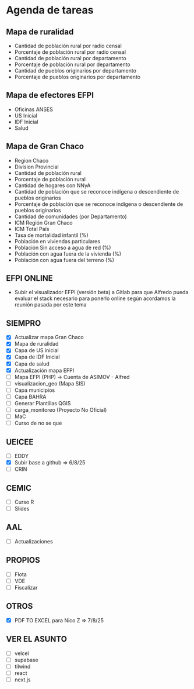# Agenda de tareas

## Mapa de ruralidad
- Cantidad de población rural por radio censal
- Porcentaje de población rural por radio censal
- Cantidad de población rural por departamento
- Porcentaje de población rural por departamento
- Cantidad de pueblos originarios por departamento
- Porcentaje de pueblos originarios por departamento

## Mapa de efectores EFPI
- Oficinas ANSES
- US Inicial
- IDF Inicial
- Salud

## Mapa de Gran Chaco
- Region Chaco
- Division Provincial
- Cantidad de población rural
- Porcentaje de población rural
- Cantidad de hogares con NNyA
- Cantidad de población que se reconoce indígena o descendiente de pueblos originarios
- Porcentaje de población que se reconoce indígena o descendiente de pueblos originarios
- Cantidad de comunidades (por Departamento)
- ICM Región Gran Chaco
- ICM Total País
- Tasa de mortalidad infantil (%)
- Población en viviendas particulares
- Población Sin acceso a agua de red (%)
- Población con agua fuera de la vivienda (%)
- Población con agua fuera del terreno (%)
  
## EFPI ONLINE
- Subir el visualizador EFPI (versión beta) a Gitlab para que Alfredo pueda evaluar el stack necesario para ponerlo online según acordamos la reunión pasada por este tema

## SIEMPRO
- [x] Actualizar mapa Gran Chaco
- [x] Mapa de ruralidad
- [x] Capa de US inicial
- [x] Capa de IDF Inicial
- [x] Capa de salud
- [x] Actualización mapa EFPI
- [ ] Mapa EFPI (PHP) -> Cuenta de ASIMOV - Alfred
- [ ] visualizacion_geo (Mapa SIS)
- [ ] Capa municipios
- [ ] Capa BAHRA
- [ ] Generar Plantillas QGIS
- [ ] carga_monitoreo (Proyecto No Oficial)
- [ ] MaC
- [ ] Curso de no se que 

## UEICEE
- [ ] EDDY
- [x] Subir base a github => 6/8/25
- [ ] CRIN

## CEMIC
- [ ] Curso R
- [ ] Slides

## AAL
- [ ] Actualizaciones

## PROPIOS
- [ ] Flota
- [ ] VDE
- [ ] Fiscalizar

## OTROS
- [x] PDF TO EXCEL para Nico Z => 7/8/25

## VER EL ASUNTO
- [ ] velcel
- [ ] supabase
- [ ] tilwind
- [ ] react
- [ ] next.js
